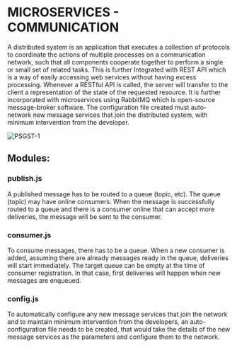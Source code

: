 # MICROSERVICES - COMMUNICATION

A distributed system is an application that executes a collection of protocols to coordinate the actions of multiple processes on a communication network, such that all components cooperate together to perform a single or small set of related tasks. This is further Integrated with REST API which is a way of easily accessing web services without having excess processing. Whenever a RESTful API is called, the server will transfer to the client a representation of the state of the requested resource. It is further incorporated with microservices using RabbitMQ which is open-source message-broker software. The configuration file created must auto-network new message services that join the distributed system, with minimum intervention from the developer.</br>

![PSGST-1](https://user-images.githubusercontent.com/72935128/172958244-d1ce2a99-a6c1-46db-9b98-c599bb030d95.jpg)

## Modules:</br>
### publish.js
  A published message has to be routed to a queue (topic, etc). The queue (topic) may have online consumers. When the message is successfully routed to a queue and there is a consumer online that can accept more deliveries, the message will be sent to the consumer.</br>

### consumer.js
  To consume messages, there has to be a queue. When a new consumer is added, assuming there are already messages ready in the queue, deliveries will start immediately. The target queue can be empty at the time of consumer registration. In that case, first deliveries will happen when new messages are enqueued.</br>

### config.js
  To automatically configure any new message services that join the network and to maintain minimum intervention from the developers, an auto-configuration file needs to be created, that would take the details of the new message services as the parameters and configure them to the network. </br>
  
  
